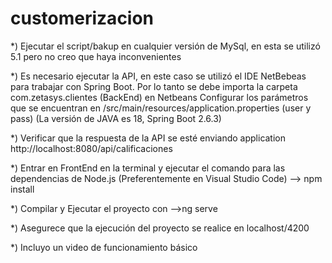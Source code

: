 # customerizacion
*) Ejecutar el script/bakup en cualquier versión de MySql, en esta se utilizó 5.1  pero no creo que haya inconvenientes

*) Es necesario ejecutar la API, en este caso se utilizó el IDE NetBebeas para trabajar con Spring Boot.
    Por lo tanto se debe importa la carpeta com.zetasys.clientes (BackEnd) en Netbeans
    Configurar los parámetros que se encuentran en /src/main/resources/application.properties (user y pass)
    (La versión de JAVA es 18, Spring Boot 2.6.3)

*) Verificar que la respuesta de la API se esté enviando application
    http://localhost:8080/api/calificaciones

*) Entrar en FrontEnd en la terminal y ejecutar el comando para las dependencias de Node.js  (Preferentemente en Visual Studio Code)
    --> npm install

*) Compilar y Ejecutar el proyecto con
    -->ng serve

*) Asegurece que la ejecución del proyecto se realice en localhost/4200

*) Incluyo un video de funcionamiento básico

